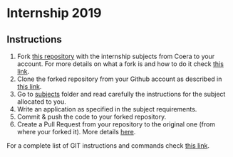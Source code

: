# Internship 2019

<h2>Instructions</h2>

1. Fork [this repository](https://github.com/Coera/internship2019) with the internship subjects from Coera to your account. 
For more details on what a fork is and how to do it check [this link](https://help.github.com/en/articles/fork-a-repo).
2. Clone the forked repository from your Github account as described in [this link](https://help.github.com/en/articles/cloning-a-repository).
3. Go to [subjects](https://github.com/Coera/internship2019/tree/master/subjects) folder and read carefully the instructions for the subject allocated to you.
4. Write an application as specified in the subject requirements.
5. Commit & push the code to your forked repository.
6. Create a Pull Request from your repository to the original one (from where your forked it).
More details [here](https://help.github.com/en/articles/creating-a-pull-request-from-a-fork).


For a complete list of GIT instructions and commands check [this link](https://git-scm.com/docs).
